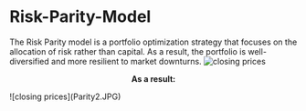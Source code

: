 # Risk-Parity-Model
The Risk Parity model is a portfolio optimization strategy that focuses on the allocation of risk rather than capital. As a result, the portfolio is well-diversified and more resilient to market downturns.
![closing prices](Parity1.JPG)
<p align="center"><strong>As a result:</strong></p>
![closing prices](Parity2.JPG)
